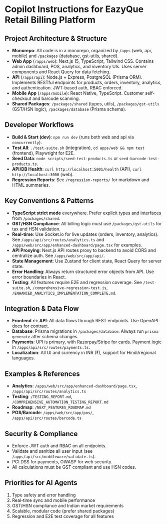 
# Copilot Instructions for EazyQue Retail Billing Platform

## Project Architecture & Structure

- **Monorepo**: All code is in a monorepo, organized by `/apps` (web, api, mobile) and `/packages` (database, gst-utils, shared).
- **Web App** (`/apps/web`): Next.js 15, TypeScript, Tailwind CSS. Contains admin dashboard, POS, analytics, and inventory UIs. Uses server components and React Query for data fetching.
- **API** (`/apps/api`): Node.js + Express, PostgreSQL (Prisma ORM). Implements RESTful endpoints for products, orders, inventory, analytics, and authentication. JWT-based auth, RBAC enforced.
- **Mobile App** (`/apps/mobile`): React Native, TypeScript. Customer self-checkout and barcode scanning.
- **Shared Packages**: `/packages/shared` (types, utils), `/packages/gst-utils` (GST/HSN logic), `/packages/database` (Prisma schema).

## Developer Workflows

- **Build & Start (dev)**: `npm run dev` (runs both web and api via `concurrently`).
- **Test All**: `./test-suite.sh` (integration), `cd apps/web && npm test` (frontend), Playwright for E2E.
- **Seed Data**: `node scripts/seed-test-products.ts` or `seed-barcode-test-products.ts`.
- **API/DB Health**: `curl http://localhost:5001/health` (API), `curl http://localhost:3000` (web).
- **Regression Reports**: See `/regression-reports/` for markdown and HTML summaries.

## Key Conventions & Patterns

- **TypeScript strict mode** everywhere. Prefer explicit types and interfaces from `/packages/shared`.
- **GST/HSN Compliance**: All billing logic must use `/packages/gst-utils` for tax and HSN validation.
- **Real-time**: Use Socket.io for live updates (orders, inventory, analytics). See `/apps/api/src/routes/analytics.ts` and `/apps/web/src/app/enhanced-dashboard/page.tsx` for examples.
- **API Proxying**: Next.js API routes proxy to backend to avoid CORS and centralize auth. See `/apps/web/src/app/api/`.
- **State Management**: Use Zustand for client state, React Query for server state.
- **Error Handling**: Always return structured error objects from API. Use error boundaries in React.
- **Testing**: All features require E2E and regression coverage. See `/test-suite.sh`, `/comprehensive-regression-test.js`, `/ENHANCED_ANALYTICS_IMPLEMENTATION_COMPLETE.md`.

## Integration & Data Flow

- **Frontend ↔ API**: All data flows through REST endpoints. Use OpenAPI docs for contract.
- **Database**: Prisma migrations in `/packages/database`. Always run `prisma generate` after schema changes.
- **Payments**: UPI is primary, with Razorpay/Stripe for cards. Payment logic in `/apps/api/src/routes/payments.ts`.
- **Localization**: All UI and currency in INR (₹), support for Hindi/regional languages.

## Examples & References

- **Analytics**: `/apps/web/src/app/enhanced-dashboard/page.tsx`, `/apps/api/src/routes/analytics.ts`
- **Testing**: `/TESTING_REPORT.md`, `/COMPREHENSIVE_AUTOMATION_TESTING_REPORT.md`
- **Roadmap**: `/NEXT_FEATURES_ROADMAP.md`
- **POS/Barcode**: `/apps/web/src/app/pos/`, `/apps/api/src/routes/barcode.ts`

## Security & Compliance

- Enforce JWT auth and RBAC on all endpoints.
- Validate and sanitize all user input (see `/apps/api/src/middleware/validate.ts`).
- PCI DSS for payments, OWASP for web security.
- All calculations must be GST compliant and use HSN codes.

## Priorities for AI Agents

1. Type safety and error handling
2. Real-time sync and mobile performance
3. GST/HSN compliance and Indian market requirements
4. Scalable, modular code (prefer shared packages)
5. Regression and E2E test coverage for all features
